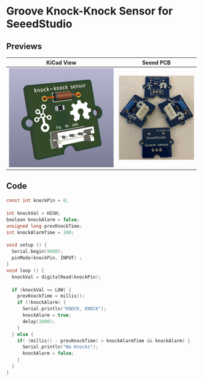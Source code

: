 # Groove Knock-Knock Sensor for SeeedStudio

## Previews

KiCad View|Seeed PCB
------|------
![](images/3dview.png)|![](images/pcb.png)

## Code

````c
const int knockPin = 8;

int knockVal = HIGH;
boolean knockAlarm = false;
unsigned long prevKnockTime;
int knockAlarmTime = 100;

void setup () {
  Serial.begin(9600);  
  pinMode(knockPin, INPUT) ;
}
void loop () {
  knockVal = digitalRead(knockPin);
  
  if (knockVal == LOW) {
    prevKnockTime = millis(); 
    if (!knockAlarm) {
      Serial.println("KNOCK, KNOCK");
      knockAlarm = true;
      delay(1000);
    }
  } else {
    if( (millis() - prevKnockTime) > knockAlarmTime && knockAlarm) {
      Serial.println("No Knocks");
      knockAlarm = false;
    }
  }
}
````

